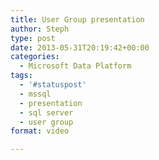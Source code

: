 ```yaml
---
title: User Group presentation
author: Steph
type: post
date: 2013-05-31T20:19:42+00:00
categories:
  - Microsoft Data Platform
tags:
  - '#statuspost'
  - mssql
  - presentation
  - sql server
  - user group
format: video

---
```

